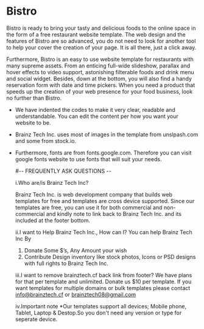 # Bistro
Bistro is ready to bring your tasty and delicious foods to the online space in the form of a free restaurant website template. 
The web design and the features of Bistro are so advanced, you do not need to look for another tool to help your cover the 
creation of your page. It is all there, just a click away.

Furthermore, Bistro is an easy to use website template for restaurants with many supreme assets. From an enticing full-wide slideshow,
parallax and hover effects to video support, astonishing filterable foods and drink menu and social widget. Besides, 
down at the bottom, you will also find a handy reservation form with date and time pickers. When you need a product that speeds up
the creation of your web presence for your food business, look no further than Bistro.

<!--

#NOTE
This template is a copyrighted material from Brainz Tech Inc. 
Read more here : https://brainztech.cf.

* A Design by Brainz Tech Inc.
* Author: Brainz Tech Inc.
* Author URL: https://brainztech.cf
* License: Licensed under the Apache License, Version 2.0.
* License URL: http://www.apache.org/licenses/LICENSE-2.0.

-->
* We have indented the codes to make it very clear, readable and understandable. You can edit the content per how you want your 
  website to be.
* Brainz Tech Inc. uses most of images in the template from unslpash.com and some from stock.io.
* Furthermore, fonts are from fonts.google.com. Therefore you can visit google fonts website to use fonts that will
  suit your needs.
  
  #-- FREQUENTLY ASK QUESTIONS --
  
  i.Who are/is Brainz Tech Inc?
  
  Brainz Tech Inc. is web development company that builds web templates for free and templates are cross device supported.
  Since our templates are free, you can use it for both commercial and non-commercial and kindly note to link back to Brainz Tech Inc.
  and its included at the footer bottom.
  
  ii.I want to Help Brainz Tech Inc., How can I?
    You can help Brainz Tech Inc By
    1. Donate Some $’s, Any Amount your wish 
    2. Contribute Design inventory like stock photos, Icons or PSD designs with full rights to Brainz Tech Inc.
    
   iii.I want to remove brainztech.cf back link from footer? 
      We have plans for that per template and unlimited.
      Donate us $10 per template. If you want templates for multiple domains or bulk templates please contact info@brainztech.cf
      or brainztech08@gmail.com
     
    iv.Important note
     *Our templates support all devices; Mobile phone, Tablet, Laptop & Destop.So you don't need any version or type for seperate device.
     
